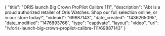 {
    "title": "ORIS launch Big Crown ProPilot Calibre 111",
    "description": "Abt is a proud authorized retailer of Oris Watches. Shop our full selection online, or in our store today!",
    "videoid": "69887143",
    "date_created": "1436265095",
    "date_modified": "1476893766",
    "type": "captivate",
    "layout": "video",
    "url": "\/v\/oris-launch-big-crown-propilot-calibre-111\/69887143"
}